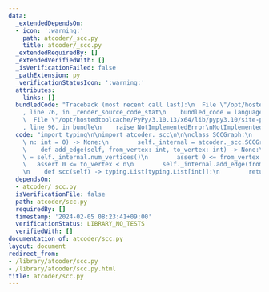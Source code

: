 ```yaml
---
data:
  _extendedDependsOn:
  - icon: ':warning:'
    path: atcoder/_scc.py
    title: atcoder/_scc.py
  _extendedRequiredBy: []
  _extendedVerifiedWith: []
  _isVerificationFailed: false
  _pathExtension: py
  _verificationStatusIcon: ':warning:'
  attributes:
    links: []
  bundledCode: "Traceback (most recent call last):\n  File \"/opt/hostedtoolcache/PyPy/3.10.13/x64/lib/pypy3.10/site-packages/onlinejudge_verify/documentation/build.py\"\
    , line 76, in _render_source_code_stat\n    bundled_code = language.bundle(\n\
    \  File \"/opt/hostedtoolcache/PyPy/3.10.13/x64/lib/pypy3.10/site-packages/onlinejudge_verify/languages/python.py\"\
    , line 96, in bundle\n    raise NotImplementedError\nNotImplementedError\n"
  code: "import typing\n\nimport atcoder._scc\n\n\nclass SCCGraph:\n    def __init__(self,\
    \ n: int = 0) -> None:\n        self._internal = atcoder._scc.SCCGraph(n)\n\n\
    \    def add_edge(self, from_vertex: int, to_vertex: int) -> None:\n        n\
    \ = self._internal.num_vertices()\n        assert 0 <= from_vertex < n\n     \
    \   assert 0 <= to_vertex < n\n        self._internal.add_edge(from_vertex, to_vertex)\n\
    \n    def scc(self) -> typing.List[typing.List[int]]:\n        return self._internal.scc()\n"
  dependsOn:
  - atcoder/_scc.py
  isVerificationFile: false
  path: atcoder/scc.py
  requiredBy: []
  timestamp: '2024-02-05 08:23:41+09:00'
  verificationStatus: LIBRARY_NO_TESTS
  verifiedWith: []
documentation_of: atcoder/scc.py
layout: document
redirect_from:
- /library/atcoder/scc.py
- /library/atcoder/scc.py.html
title: atcoder/scc.py
---
```

